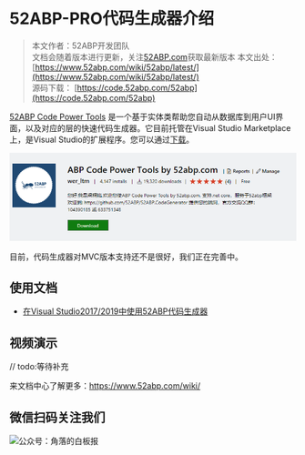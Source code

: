 # 52ABP-PRO代码生成器介绍

> 本文作者：52ABP开发团队 </br>
> 文档会随着版本进行更新，关注[52ABP.com](https://www.52abp.com)获取最新版本
> 本文出处：[https://www.52abp.com/wiki/52abp/latest/](https://www.52abp.com/wiki/52abp/latest/) </br>
> 源码下载： [https://code.52abp.com/52abp](https://code.52abp.com/52abp) </br>


[52ABP Code Power Tools](https://marketplace.visualstudio.com/items?itemName=werltm.52ABPCodeGenerator) 是一个基于实体类帮助您自动从数据库到用户UI界面，以及对应的层的快速代码生成器。它目前托管在Visual Studio Marketplace上，是Visual Studio的扩展程序。您可以通过[下载](https://marketplace.visualstudio.com/items?itemName=werltm.52ABPCodeGenerator)。

 ![52ABP Power Tools Intro](images/52ABP-Power-Tools-Intro.png)

 目前，代码生成器对MVC版本支持还不是很好，我们正在完善中。



 ## 使用文档

- [在Visual Studio2017/2019中使用52ABP代码生成器](Development-Guid-52ABP-Power.md)


 ## 视频演示

// todo:等待补充



 
来文档中心了解更多：https://www.52abp.com/wiki/ 

## 微信扫码关注我们

<div class="text-center ">
 <img src="https://www.52abp.com/imgs/money-QR/jiaoluo_wechat_QR.jpg" class="img-fluid text-center " alt="公众号：角落的白板报" style="
    height: 80;
    width: 250px;"/>
</div>






